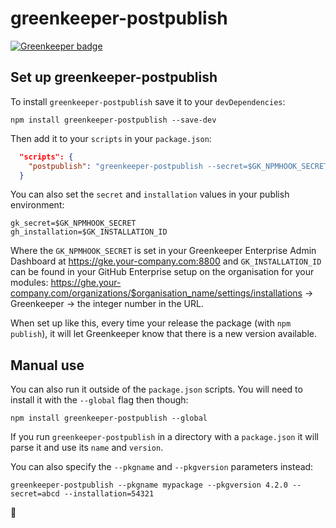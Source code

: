 # greenkeeper-postpublish

[![Greenkeeper badge](https://badges.greenkeeper.io/greenkeeperio/greenkeeper-postpublish.svg)](https://greenkeeper.io/)

## Set up greenkeeper-postpublish

To install `greenkeeper-postpublish` save it to your `devDependencies`:
```
npm install greenkeeper-postpublish --save-dev
```

Then add it to your `scripts` in your `package.json`:
```json
  "scripts": {
    "postpublish": "greenkeeper-postpublish --secret=$GK_NPMHOOK_SECRET --installation=$GK_INSTALLATION_ID"
  }
```

You can also set the `secret` and `installation` values in your publish environment:

```
gk_secret=$GK_NPMHOOK_SECRET
gh_installation=$GK_INSTALLATION_ID
```

Where the `GK_NPMHOOK_SECRET` is set in your Greenkeeper Enterprise Admin Dashboard at https://gke.your-company.com:8800 and `GK_INSTALLATION_ID` can be found in your GitHub Enterprise setup on the organisation for your modules: https://ghe.your-company.com/organizations/$organisation_name/settings/installations -> Greenkeeper -> the integer number in the URL.

When set up like this, every time your release the package (with `npm publish`),
it will let Greenkeeper know that there is a new version available.

## Manual use

You can also run it outside of the `package.json` scripts. You will need to install
it with the `--global` flag then though:
```
npm install greenkeeper-postpublish --global
```

If you run `greenkeeper-postpublish` in a directory with a `package.json` it will
parse it and use its `name` and `version`.

You can also specify the `--pkgname` and `--pkgversion` parameters instead:

```
greenkeeper-postpublish --pkgname mypackage --pkgversion 4.2.0 --secret=abcd --installation=54321
```

🌴

